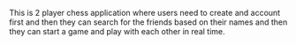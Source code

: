 This is 2 player chess application where users need to create and account first and then they can search for the friends based on their names and then they can start a game and play with each other in real time.
